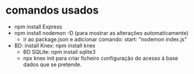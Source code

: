 # comandos usados

- npm install Express
- npm install nodemon -D (para mostrar as alterações automaticamente)
  - ir ao package.json e adicionar comando: start: "nodemon index.js"
- BD: install Knex: npm install knex
  - BD SQLite: npm install sqlite3
  - npx knex init para criar ficheiro configuração do acesso à base dados que se pretende.
  
